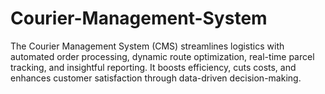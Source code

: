 # Courier-Management-System
The Courier Management System (CMS) streamlines logistics with automated order processing, dynamic route optimization, real-time parcel tracking, and insightful reporting. It boosts efficiency, cuts costs, and enhances customer satisfaction through data-driven decision-making.
